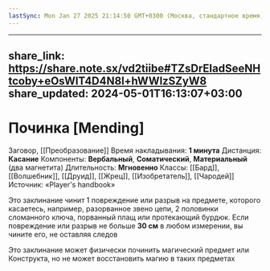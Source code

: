 ```yaml
---
lastSync: Mon Jan 27 2025 21:14:50 GMT+0300 (Москва, стандартное время)
---
```

---
share_link: https://share.note.sx/vd2tiibe#TZsDrEIadSeeNHtcoby+eOsWIT4D4N8l+hWWlzSZyW8
share_updated: 2024-05-01T16:13:07+03:00
---
# Починка [Mending]
Заговор, [[Преобразование]]
Время накладывания: **1 минута**
Дистанция: **Касание**
Компоненты: **Вербальный**, **Соматический**, **Материальный** (два магнетита)
Длительность: **Мгновенно**
Классы: [[Бард]], [[Волшебник]], [[Друид]], [[Жрец]], [[Изобретатель]], [[Чародей]]
Источник: «Player's handbook»

Это заклинание чинит 1 повреждение или разрыв на предмете, которого касаетесь, например, разорванное звено цепи, 2 половинки сломанного ключа, порванный плащ или протекающий бурдюк. Если повреждение или разрыв не больше **30 см** в любом измерении, вы чините его, не оставляя следов
  
Это заклинание может физически починить магический предмет или Конструкта, но не может восстановить магию в таких предметах